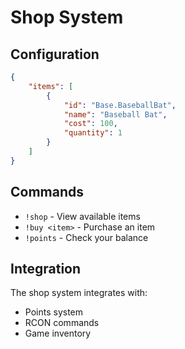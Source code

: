 # Shop System

## Configuration
```json
{
    "items": [
        {
            "id": "Base.BaseballBat",
            "name": "Baseball Bat",
            "cost": 100,
            "quantity": 1
        }
    ]
}
```

## Commands
- `!shop` - View available items
- `!buy <item>` - Purchase an item
- `!points` - Check your balance

## Integration
The shop system integrates with:
- Points system
- RCON commands
- Game inventory
